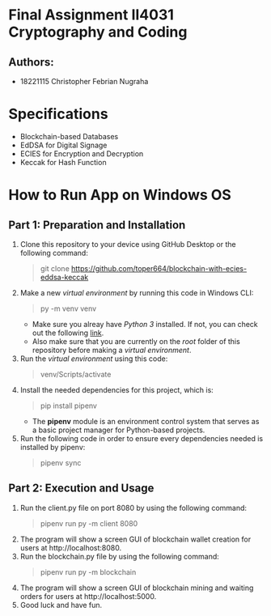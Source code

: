 # Final Assignment II4031 Cryptography and Coding
## Authors:
- 18221115 Christopher Febrian Nugraha

# Specifications
- Blockchain-based Databases
- EdDSA for Digital Signage
- ECIES for Encryption and Decryption
- Keccak for Hash Function

# How to Run App on Windows OS
## Part 1: Preparation and Installation
1. Clone this repository to your device using GitHub Desktop or the following command:
    > git clone https://github.com/toper664/blockchain-with-ecies-eddsa-keccak
2. Make a new _virtual environment_ by running this code in Windows CLI:
    > py -m venv venv
    - Make sure you alreay have _Python 3_ installed. If not, you can check out the following [link](https://docs.python.org/3/using/windows.html#using-on-windows).
    - Also make sure that you are currently on the _root_ folder of this repository before making a _virtual environment_.
3. Run the _virtual environment_ using this code:
    > venv/Scripts/activate
4. Install the needed dependencies for this project, which is:
    > pip install pipenv
    - The **pipenv** module is an environment control system that serves as a basic project manager for Python-based projects.
5. Run the following code in order to ensure every dependencies needed is installed by pipenv:
    > pipenv sync

## Part 2: Execution and Usage
1. Run the client.py file on port 8080 by using the following command:
    > pipenv run py -m client 8080
2. The program will show a screen GUI of blockchain wallet creation for users at http://localhost:8080.
3. Run the blockchain.py file by using the following command:
    > pipenv run py -m blockchain
4. The program will show a screen GUI of blockchain mining and waiting orders for users at http://localhost:5000.
5. Good luck and have fun.
